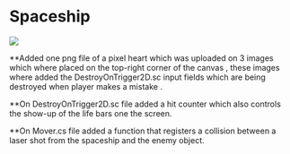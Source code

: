 # Spaceship

[![](http://img.youtube.com/vi/geWZbNKDEiI/0.jpg)](http://www.youtube.com/watch?v=geWZbNKDEiI "Spaceship")

**Added one png file of a pixel heart which was uploaded on 3 images which where placed on the top-right corner of the canvas , these images where added the DestroyOnTrigger2D.sc input fields which are being destroyed when player makes a mistake . 

**On DestroyOnTrigger2D.sc file added a hit counter which also controls the show-up of the life bars one the screen.

**On Mover.cs file added a function that registers a collision between a laser shot from the spaceship and the enemy object.
